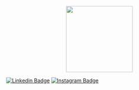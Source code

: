 
<div align="center">
  <a href="https://github.com/MiiSantos">
  <img height="180em" src="https://github-readme-stats.vercel.app/api/top-langs/?username=MiiSantos&layout=compact&langs_count=7&theme=dracula"/>
</div>
 
 [![Linkedin Badge](https://img.shields.io/badge/-LinkedIn-navy?style=flat-square&logo=Linkedin&logoColor=white&link=https://www.linkedin.com/in/isadora-rodrigues-stangarlin-48402b141/)](https://www.linkedin.com/in/miria-santos/) [![Instagram Badge](https://img.shields.io/badge/-Instagram-orange?style=flat-square&logo=Instagram&logoColor=white&link=https://www.instagram.com/papodedev/)](https://www.instagram.com/miquiavelica/)
